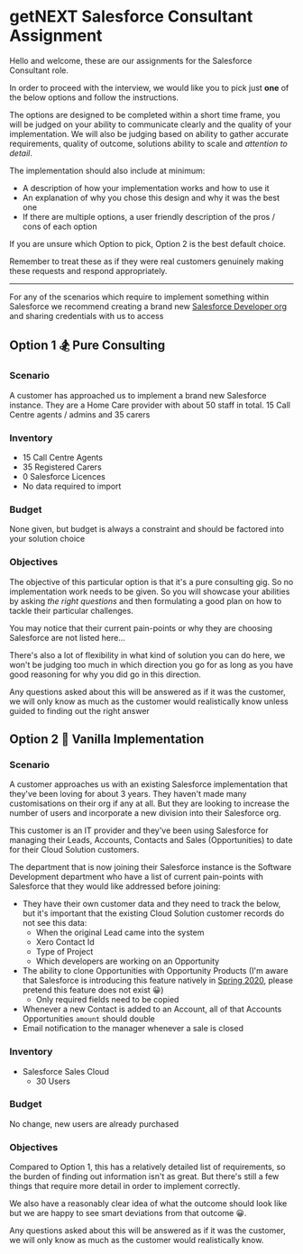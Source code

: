 # getNEXT Salesforce Consultant Assignment

Hello and welcome, these are our assignments for the Salesforce Consultant role.

In order to proceed with the interview, we would like you to pick just **one** of the below options and follow the instructions.

The options are designed to be completed within a short time frame, you will be judged on your ability to communicate clearly and
the quality of your implementation. We will also be judging based on ability to gather accurate requirements, quality of outcome, solutions ability to scale and _attention to detail_.

The implementation should also include at minimum:

- A description of how your implementation works and how to use it
- An explanation of why you chose this design and why it was the best one
- If there are multiple options, a user friendly description of the pros / cons of each option

If you are unsure which Option to pick, Option 2 is the best default choice.

Remember to treat these as if they were real customers genuinely making these requests and respond appropriately.

---

For any of the scenarios which require to implement something within Salesforce we recommend creating a brand new [Salesforce Developer org](https://developer.salesforce.com/signup) and sharing credentials with us to access

## Option 1 🏂 Pure Consulting

### Scenario

A customer has approached us to implement a brand new Salesforce instance. They are a Home Care provider with about 50 staff in total. 15 Call Centre agents / admins and 35 carers

### Inventory

- 15 Call Centre Agents
- 35 Registered Carers
- 0 Salesforce Licences
- No data required to import

### Budget

None given, but budget is always a constraint and should be factored into your solution choice

### Objectives

The objective of this particular option is that it's a pure consulting gig. So no implementation work needs to be given. So you will showcase your abilities by asking _the right questions_ and then formulating a good plan on how to tackle their particular challenges.

You may notice that their current pain-points or why they are choosing Salesforce are not listed here...

There's also a lot of flexibility in what kind of solution you can do here, we won't be judging too much in which direction you go for as long as you have good reasoning for why you did go in this direction.

Any questions asked about this will be answered as if it was the customer, we will only know as much as the customer would realistically know unless guided to finding out the right answer

## Option 2 🚴 Vanilla Implementation

### Scenario

A customer approaches us with an existing Salesforce implementation that they've been loving for about 3 years. They haven't made many customisations on their org if any at all. But they are looking to increase the number of users and incorporate a new division into their Salesforce org.

This customer is an IT provider and they've been using Salesforce for managing their Leads, Accounts, Contacts and Sales (Opportunities) to date for their Cloud Solution customers.

The department that is now joining their Salesforce instance is the Software Development department who have a list of current pain-points with Salesforce that they would like addressed before joining:

- They have their own customer data and they need to track the below, but it's important that the existing Cloud Solution customer records do not see this data:
  - When the original Lead came into the system
  - Xero Contact Id
  - Type of Project
  - Which developers are working on an Opportunity
- The ability to clone Opportunities with Opportunity Products (I'm aware that Salesforce is introducing this feature natively in [Spring 2020](https://releasenotes.docs.salesforce.com/en-us/spring20/release-notes/rn_general_clone_with_related.htm), please pretend this feature does not exist 😀)
  - Only required fields need to be copied
- Whenever a new Contact is added to an Account, all of that Accounts Opportunities `amount` should double
- Email notification to the manager whenever a sale is closed

### Inventory

- Salesforce Sales Cloud
  - 30 Users

### Budget

No change, new users are already purchased

### Objectives

Compared to Option 1, this has a relatively detailed list of requirements, so the burden of finding out information isn't as great. But there's still a few things that require more detail in order to implement correctly.

We also have a reasonably clear idea of what the outcome should look like but we are happy to see smart deviations from that outcome 😀.

Any questions asked about this will be answered as if it was the customer, we will only know as much as the customer would realistically know.
